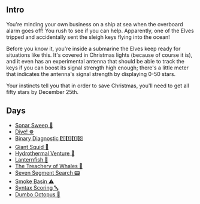 ## Intro

You're minding your own business on a ship at sea when the overboard alarm goes off! You rush to see if you can help. Apparently, one of the Elves tripped and accidentally sent the sleigh keys flying into the ocean!

Before you know it, you're inside a submarine the Elves keep ready for situations like this. It's covered in Christmas lights (because of course it is), and it even has an experimental antenna that should be able to track the keys if you can boost its signal strength high enough; there's a little meter that indicates the antenna's signal strength by displaying 0-50 stars.

Your instincts tell you that in order to save Christmas, you'll need to get all fifty stars by December 25th.

## Days

- [Sonar Sweep 🚢](https://github.com/Ian-Cross/Advent-of-Code/blob/master/2021/day01/README.md)
- [Dive! ☸️](https://github.com/Ian-Cross/Advent-of-Code/blob/master/2021/day02/README.md)
- [Binary Diagnostic 1️⃣1️⃣1️⃣0️⃣](https://github.com/Ian-Cross/Advent-of-Code/blob/master/2021/day03/README.md)
- [Giant Squid 🐙](https://github.com/Ian-Cross/Advent-of-Code/blob/master/2021/day04/README.md)
- [Hydrothermal Venture 🌋](https://github.com/Ian-Cross/Advent-of-Code/blob/master/2021/day05/README.md)
- [Lanternfish 🐠](https://github.com/Ian-Cross/Advent-of-Code/blob/master/2021/day06/README.md)
- [The Treachery of Whales 🦀](https://github.com/Ian-Cross/Advent-of-Code/blob/master/2021/day07/README.md)
- [Seven Segment Search 📟](https://github.com/Ian-Cross/Advent-of-Code/blob/master/2021/day08/README.md)
- [Smoke Basin ⚠️](https://github.com/Ian-Cross/Advent-of-Code/blob/master/2021/day09/README.md)
- [Syntax Scoring 🔤](https://github.com/Ian-Cross/Advent-of-Code/blob/master/2021/day10/README.md)
- [Dumbo Octopus 📸](https://github.com/Ian-Cross/Advent-of-Code/blob/master/2021/day11/README.md)